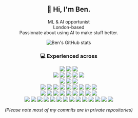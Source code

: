 <h2 align="center">👋 Hi, I'm Ben.</h2>

<p align="center">
  ML & AI opportunist <br>
    London-based <br>
    Passionate about using AI to make stuff better.
  
</p>

<p align="center">
  <img src="https://github-readme-stats.vercel.app/api?username=btjones-me&count_private=true&show_icons=true&hide=stars" alt="Ben's GitHub stats"/>
</p>

<h3 align="center">💻 Experienced across</h3>

<p align="center">
  <!-- Programming Languages -->
  <img src="https://img.shields.io/badge/python-3670A0?style=flat&logo=python&logoColor=ffdd54"/>
  <img src="https://img.shields.io/badge/r-%23276DC3.svg?style=flat&logo=r&logoColor=white">
  <img src="https://img.shields.io/badge/bash-%23121011.svg?style=flat&logo=gnu-bash&logoColor=white">

  <br/>
  <!-- Cloud Platforms -->
  <img src="https://img.shields.io/badge/Google%20Cloud-4285F4?style=flat&logo=Google%20Cloud&logoColor=white"/>
  <img src="https://img.shields.io/badge/AWS-%23FF9900.svg?style=flat&logo=amazon-aws&logoColor=white"/>
  <img src="https://img.shields.io/badge/azure-%230072C6.svg?style=flat&logo=azure&logoColor=white">
  <img src="https://img.shields.io/badge/heroku-%23430098.svg?style=flat&logo=heroku&logoColor=white">
  <img src="https://img.shields.io/badge/vercel-%23000000.svg?style=flat&logo=vercel&logoColor=white">

  <br/>
  <!-- Operating Systems -->
  <img src="https://img.shields.io/badge/macOS-%23999999.svg?style=flat&logo=apple&logoColor=white"/>
  <img src="https://img.shields.io/badge/Ubuntu-E95420?style=flat&logo=ubuntu&logoColor=white">
  <img src="https://img.shields.io/badge/Windows-0078D6?style=flat&logo=windows&logoColor=white">

  <br/>
  <!-- IDEs & Dev Tools -->
  <img src="https://img.shields.io/badge/VSCode-%23007ACC.svg?style=flat&logo=visual%20studio%20code&logoColor=white"/>
  <img src="https://img.shields.io/badge/PyCharm-143?style=flat&logo=pycharm&logoColor=black&color=black&labelColor=green"/>
  <img src="https://img.shields.io/badge/Cursor-000000?style=flat&logo=cursor&logoColor=white"/>
  <img src="https://img.shields.io/badge/github-%23121011.svg?style=flat&logo=github&logoColor=white"/>
  <img src="https://img.shields.io/badge/gitlab-%23181717.svg?style=flat&logo=gitlab&logoColor=white"/>
  <img src="https://img.shields.io/badge/sublime_text-%23575757.svg?style=flat&logo=sublime-text&logoColor=important">
  <img src="https://img.shields.io/badge/latex-%23008080.svg?style=flat&logo=latex&logoColor=white">
  <img src="https://img.shields.io/badge/python%20poetry-60A5FA?style=flat&logo=poetry&logoColor=white"/>
  <img src="https://img.shields.io/badge/uv-FFD43B?style=flat&logo=python&logoColor=blue"/>
  
  <br/>
  <!-- DBs and DevOps -->
  <img src="https://img.shields.io/badge/docker-%230db7ed.svg?style=flat&logo=docker&logoColor=white"/>
  <img src="https://img.shields.io/badge/dbt-FF694B?style=flat&logo=dbt&logoColor=white"/>
  <img src="https://img.shields.io/badge/bigquery-4285F4?style=flat&logo=googlecloud&logoColor=white"/>
  <img src="https://img.shields.io/badge/MongoDB-%234ea94b.svg?style=flat&logo=mongodb&logoColor=white"/>
  <img src="https://img.shields.io/badge/sqlite-%2307405e.svg?style=flat&logo=sqlite&logoColor=white">
  <img src="https://img.shields.io/badge/Microsoft%20SQL%20Server-CC2927?style=flat&logo=microsoft%20sql%20server&logoColor=white">
  <img src="https://img.shields.io/badge/Vertex%20AI-4285F4?style=flat&logo=googlecloud&logoColor=white"/>
  <img src="https://img.shields.io/badge/githubactions-%232671E5.svg?style=flat&logo=githubactions&logoColor=white">
  <img src="https://img.shields.io/badge/Azure_Pipelines-%230072C6.svg?style=flat&logo=azure-pipelines&logoColor=white">
  
  <br/>
  <!-- ML Frameworks & Libraries -->
  <img src="https://img.shields.io/badge/PyTorch-EE4C2C?style=flat&logo=pytorch&logoColor=white"/>
  <img src="https://img.shields.io/badge/TensorFlow-FF6F00?style=flat&logo=tensorflow&logoColor=white"/>
  <img src="https://img.shields.io/badge/Keras-D00000?style=flat&logo=keras&logoColor=white"/>
  <img src="https://img.shields.io/badge/scikit--learn-F7931E?style=flat&logo=scikit-learn&logoColor=white"/>
  <img src="https://img.shields.io/badge/XGBoost-1864AB?style=flat&logo=xgboost&logoColor=white"/>
  <img src="https://img.shields.io/badge/SHAP-FF0050?style=flat&logo=shap&logoColor=white"/>
  <img src="https://img.shields.io/badge/Streamlit-FF4B4B?style=flat&logo=streamlit&logoColor=white"/>
  <img src="https://img.shields.io/badge/FastAPI-009688?style=flat&logo=fastapi&logoColor=white"/>
  <img src="https://img.shields.io/badge/Flask-000000?style=flat&logo=flask&logoColor=white"/>
  <img src="https://img.shields.io/badge/Matplotlib-%23ffffff.svg?style=flat&logo=Matplotlib&logoColor=black"/>
  <img src="https://img.shields.io/badge/Seaborn-00BFFF?style=flat&logo=Seaborn&logoColor=white"/>
  <img src="https://img.shields.io/badge/SciPy-%230C55A5.svg?style=flat&logo=scipy&logoColor=white"/>
  <img src="https://img.shields.io/badge/Plotly-%233F4F75.svg?style=flat&logo=plotly&logoColor=white"/>
  <img src="https://img.shields.io/badge/pandas-%23150458.svg?style=flat&logo=pandas&logoColor=white"/>

</p>


<p align="center">
  <em>(Please note most of my commits are in private repositories)</em>
</p>
